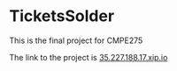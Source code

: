 # TicketsSolder

This is the final project for CMPE275

The link to the project is <a href = "http://35.227.188.17.xip.io">35.227.188.17.xip.io</a>
